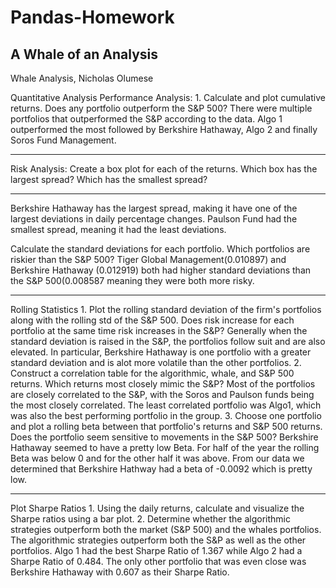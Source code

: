 # Pandas-Homework

## A Whale of an Analysis

Whale Analysis, Nicholas Olumese 

Quantitative Analysis Performance Analysis: 1. Calculate and plot cumulative returns. Does any portfolio outperform the S&P 500? There were multiple portfolios that outperformed the S&P according to the data. Algo 1 outperformed the most followed by Berkshire Hathaway, Algo 2 and finally Soros Fund Management.

---
Risk Analysis: Create a box plot for each of the returns. Which box has the largest spread? Which has the smallest spread?

---
Berkshire Hathaway has the largest spread, making it have one of the largest deviations in daily percentage changes. Paulson Fund had the smallest spread, meaning it had the least deviations.

Calculate the standard deviations for each portfolio. Which portfolios are riskier than the S&P 500? Tiger Global Management(0.010897) and Berkshire Hathaway (0.012919) both had higher standard deviations than the S&P 500(0.008587 meaning they were both more risky.

---
Rolling Statistics 1. Plot the rolling standard deviation of the firm's portfolios along with the rolling std of the S&P 500. Does risk increase for each portfolio at the same time risk increases in the S&P? Generally when the standard deviation is raised in the S&P, the portfolios follow suit and are also elevated. In particular, Berkshire Hathaway is one portfolio with a greater standard deviation and is alot more volatile than the other portfolios. 2. Construct a correlation table for the algorithmic, whale, and S&P 500 returns. Which returns most closely mimic the S&P? Most of the portfolios are closely correlated to the S&P, with the Soros and Paulson funds being the most closely correlated. The least correlated portfolio was Algo1, which was also the best performing portfolio in the group. 3. Choose one portfolio and plot a rolling beta between that portfolio's returns and S&P 500 returns. Does the portfolio seem sensitive to movements in the S&P 500? Berkshire Hathaway seemed to have a pretty low Beta. For half of the year the rolling Beta was below 0 and for the other half it was above. From our data we determined that Berkshire Hathway had a beta of -0.0092 which is pretty low.

---
Plot Sharpe Ratios 1. Using the daily returns, calculate and visualize the Sharpe ratios using a bar plot. 2. Determine whether the algorithmic strategies outperform both the market (S&P 500) and the whales portfolios. The algorithmic strategies outperform both the S&P as well as the other portfolios. Algo 1 had the best Sharpe Ratio of 1.367 while Algo 2 had a Sharpe Ratio of 0.484. The only other portfolio that was even close was Berkshire Hathaway with 0.607 as their Sharpe Ratio.

